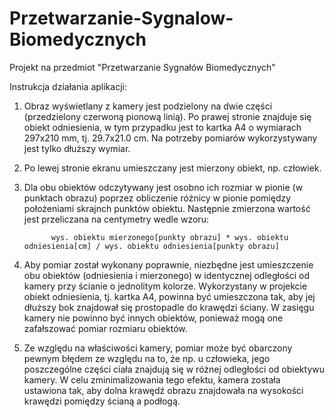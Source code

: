 # Przetwarzanie-Sygnalow-Biomedycznych
Projekt na przedmiot "Przetwarzanie Sygnałów Biomedycznych"

Instrukcja działania aplikacji:
 1. Obraz wyświetlany z kamery jest podzielony na dwie części (przedzielony czerwoną pionową linią). Po prawej stronie znajduje się obiekt     odniesienia, w tym przypadku jest to kartka A4 o wymiarach 297x210 mm, tj. 29.7x21.0 cm. Na potrzeby pomiarów wykorzystywany jest         tylko dłuższy wymiar.
 2. Po lewej stronie ekranu umieszczany jest mierzony obiekt, np. człowiek. 
 3. Dla obu obiektów odczytywany jest osobno ich rozmiar w pionie (w punktach obrazu) poprzez obliczenie różnicy w pionie pomiędzy             położeniami skrajnch punktów obiektu. Następnie zmierzona wartość jest przeliczana na centymetry wedle wzoru:
              
              wys. obiektu mierzonego[punkty obrazu] * wys. obiektu odniesienia[cm] / wys. obiektu odniesienia[punkty obrazu]

 4. Aby pomiar został wykonany poprawnie, niezbędne jest umieszczenie obu obiektów (odniesienia i mierzonego) w identycznej odległości od     kamery przy ścianie o jednolitym kolorze. Wykorzystany w projekcie obiekt odniesienia, tj. kartka A4, powinna być umieszczona tak, aby     jej dłuższy bok znajdował się prostopadle do krawędzi ściany. W zasięgu kamery nie powinno być innych obiektów, ponieważ mogą one         zafałszować pomiar rozmiaru obiektów.
 5. Ze względu na właściwości kamery, pomiar może być obarczony pewnym błędem ze względu na to, że np. u człowieka, jego                       poszczególne części ciała znajdują się w różnej odległości od obiektywu kamery. W celu zminimalizowania tego efektu, kamera została       ustawiona tak, aby dolna krawędź obrazu znajdowała na wysokości krawędzi pomiędzy ścianą a podłogą.
